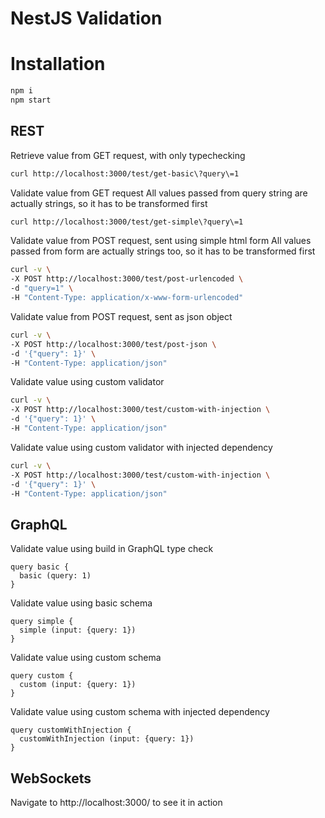 # NestJS Validation

# Installation

```sh
npm i
npm start
```

## REST

Retrieve value from GET request, with only typechecking

```sh
curl http://localhost:3000/test/get-basic\?query\=1
```

Validate value from GET request
All values passed from query string are actually strings, so it has to be transformed first

```sh
curl http://localhost:3000/test/get-simple\?query\=1
```

Validate value from POST request, sent using simple html form
All values passed from form are actually strings too, so it has to be transformed first

```sh
curl -v \
-X POST http://localhost:3000/test/post-urlencoded \
-d "query=1" \
-H "Content-Type: application/x-www-form-urlencoded"
```

Validate value from POST request, sent as json object

```sh
curl -v \
-X POST http://localhost:3000/test/post-json \
-d '{"query": 1}' \
-H "Content-Type: application/json"
```

Validate value using custom validator

```sh
curl -v \
-X POST http://localhost:3000/test/custom-with-injection \
-d '{"query": 1}' \
-H "Content-Type: application/json"
```

Validate value using custom validator with injected dependency

```sh
curl -v \
-X POST http://localhost:3000/test/custom-with-injection \
-d '{"query": 1}' \
-H "Content-Type: application/json"
```

## GraphQL

Validate value using build in GraphQL type check

```gql
query basic {
  basic (query: 1)
}
```

Validate value using basic schema

```gql
query simple {
  simple (input: {query: 1})
}
```

Validate value using custom schema

```gql
query custom {
  custom (input: {query: 1})
}
```

Validate value using custom schema with injected dependency

```gql
query customWithInjection {
  customWithInjection (input: {query: 1})
}
```

## WebSockets

Navigate to http://localhost:3000/ to see it in action
